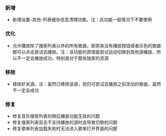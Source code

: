 ### 新增

- 新增设置-其他-列表缓存信息清理功能，注：此功能一般情况下不要使用

### 优化

- 允许播放除了搜索列表以外的所有歌曲，即原来没有播放按钮或者灰色的歌曲都可以点击尝试去播放。注：该功能的原理是尝试自动切换到其他源播放，所以不一定会播放成功，特别是对于那些独家的资源

### 移除

- 移除虾米源。注：虽然已移除该源，但仍可尝试去播放之前添加的歌曲，虽然不一定会成功

### 修复

- 修复音乐搜索列表的稍后播放功能无效的问题
- 修复搜索列表双击不支持播放的源时会导致切歌的问题
- 修复歌单列表加载失败时无法进入歌单打开界面的问题
